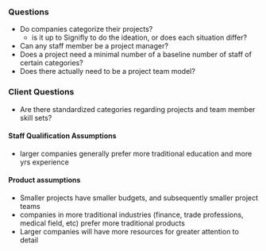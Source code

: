 ### Questions
- Do companies categorize their projects?
  - is it up to Signifly to do the ideation, or does each situation differ?
- Can any staff member be a project manager?
- Does a project need a minimal number of a baseline number of staff of certain
categories?
- Does there actually need to be a project team model?
### Client Questions
- Are there standardized categories regarding projects and team member skill sets?
#### Staff Qualification Assumptions
- larger companies generally prefer more traditional education and more yrs experience
#### Product assumptions
- Smaller projects have smaller budgets, and subsequently smaller project teams
- companies in more traditional industries (finance, trade professions, medical field, etc)
prefer more traditional products
- Larger companies will have more resources for greater attention to detail
